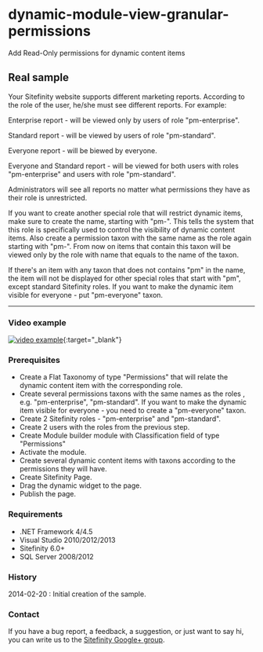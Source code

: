 dynamic-module-view-granular-permissions
========================================

Add Read-Only permissions for dynamic content items

## Real sample

Your Sitefinity website supports different marketing reports. According to the role of the user, he/she must see different reports. For example:

Enterprise report - will be viewed only by users of role "pm-enterprise". 

Standard report - will be viewed by users of role "pm-standard".

Everyone report - will be biewed by everyone.

Everyone and Standard report - will be viewed for both users with roles "pm-enterprise" and users with role "pm-standard". 

Administrators will see all reports no matter what permissions they have as their role is unrestricted.

If you want to create another special role that will restrict dynamic items, make sure to create the name, starting  with "pm-". This tells the system that this role is specifically used to control the visibility of dynamic content items. Also create a permission taxon with the same name as the role again starting with "pm-". From now on items that contain this taxon will be viewed only by the role with name that equals to the name of the taxon.

If there's an item with any taxon that does not contains "pm" in the name, the item will not be displayed for other special roles that start with "pm", except standard Sitefinity roles. If you want to make the dynamic item visible for everyone - put "pm-everyone" taxon.

------

### Video example
 
[![video example](http://content.screencast.com/users/Veronica_Milcheva/folders/Default/media/3b2519ab-b235-4137-b1e4-fe5577cf212b/image.png)](http://www.screencast.com/t/2eTLJrMeG){:target="_blank"}


### Prerequisites

* Create a Flat Taxonomy of type "Permissions" that will relate the dynamic content item with the corresponding role. 
* Create several permissions taxons with the same names as the roles , e.g. "pm-enterprise", "pm-standard". If you want to make the dynamic item visible for everyone - you need to create a "pm-everyone" taxon. 
* Create 2 Sitefinity roles - "pm-enterprise" and "pm-standard".
* Create 2 users with the roles from the previous step.
* Create Module builder module with Classification field of type "Permissions"
* Activate the module.
* Create several dynamic content items with taxons according to the permissions they will have.
* Create Sitefinity Page.
* Drag the dynamic widget to the page.
* Publish the page. 

### Requirements

* .NET Framework 4/4.5
* Visual Studio 2010/2012/2013
* Sitefinity 6.0+
* SQL Server 2008/2012

### History

2014-02-20 : Initial creation of the sample.

### Contact

If you have a bug report, a feedback, a suggestion, or just want to say hi, you can write us to the [Sitefinity Google+ group](https://plus.google.com/communities/101682685148530961591).
